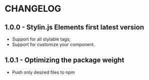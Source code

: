 # CHANGELOG

## 1.0.0 - Stylin.js Elements first latest version

- Support for all stylable tags;
- Support for customize your component.

## 1.0.1 - Optimizing the package weight

- Push only desired files to npm
